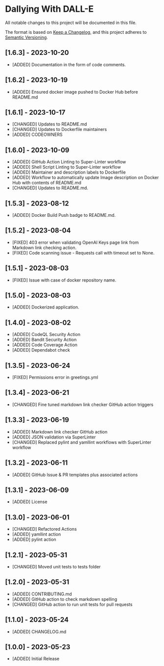 # Dallying With DALL-E

All notable changes to this project will be documented in this file.

The format is based on [Keep a Changelog](https://keepachangelog.com/en/1.0.0/),
and this project adheres to [Semantic Versioning](https://semver.org/spec/v2.0.0.html).

## [1.6.3] - 2023-10-20

- [ADDED] Documentation in the form of code comments.

## [1.6.2] - 2023-10-19

- [ADDED] Ensured docker image pushed to Docker Hub before README.md

## [1.6.1] - 2023-10-17

- [CHANGED] Updates to README.md
- [CHANGED] Updates to Dockerfile maintainers
- [ADDED] CODEOWNERS

## [1.6.0] - 2023-10-09

- [ADDED] GitHub Action Linting to Super-Linter workflow
- [ADDED] Shell Script Linting to Super-Linter workflow
- [ADDED] Maintainer and description labels to Dockerfile
- [ADDED] Workflow to automatically update Image description on Docker Hub with contents of README.md
- [CHANGED] Updates to README.md.

## [1.5.3] - 2023-08-12

- [ADDED] Docker Build Push badge to README.md.

## [1.5.2] - 2023-08-04

- [FIXED] 403 error when validating OpenAI Keys page link from Markdown link checking action.
- [FIXED] Code scanning issue - Requests call with timeout set to None.

## [1.5.1] - 2023-08-03

- [FIXED] Issue with case of docker repository name.

## [1.5.0] - 2023-08-03

- [ADDED] Dockerized application.

## [1.4.0] - 2023-08-02

- [ADDED] CodeQL Security Action
- [ADDED] Bandit Security Action
- [ADDED] Code Coverage Action
- [ADDED] Dependabot check

## [1.3.5] - 2023-06-24

- [FIXED] Permissions error in greetings.yml

## [1.3.4] - 2023-06-21

- [CHANGED] Fine tuned markdown link checker GitHub action triggers

## [1.3.3] - 2023-06-19

- [ADDED] Markdown link checker GitHub action
- [ADDED] JSON validation via SuperLinter
- [CHANGED] Replaced pylint and yamllint workflows with SuperLinter workflow

## [1.3.2] - 2023-06-11

- [ADDED] GitHub Issue & PR templates plus associated actions

## [1.3.1] - 2023-06-09

- [ADDED] License

## [1.3.0] - 2023-06-01

- [CHANGED] Refactored Actions
- [ADDED] yamllint action
- [ADDED] pylint action

## [1.2.1] - 2023-05-31

- [CHANGED] Moved unit tests to tests folder

## [1.2.0] - 2023-05-31

- [ADDED] CONTRIBUTING.md
- [ADDED] GitHub action to check markdown spelling
- [CHANGED] GitHub action to run unit tests for pull requests

## [1.1.0] - 2023-05-24

- [ADDED] CHANGELOG.md

## [1.0.0] - 2023-05-23

- [ADDED] Initial Release

